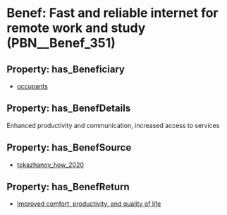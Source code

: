 # Benef: __Fast and reliable internet for remote work and study__ (PBN__Benef_351)

## Property: has_Beneficiary

* [occupants](../Stakeholder/PBN__Stakeholder_92)

## Property: has_BenefDetails

Enhanced productivity and communication, increased access to services

## Property: has_BenefSource

* [tokazhanov_how_2020](../Article/PBN__Article_67)

## Property: has_BenefReturn

* [Improved comfort, productivity, and quality of life](../BenefReturn/PBN__BenefReturn_374)

